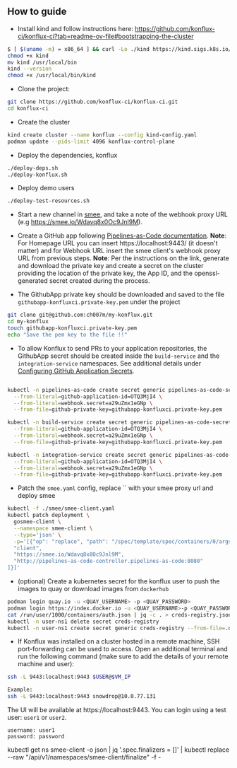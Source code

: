##  How to guide

- Install kind and follow instructions here: https://github.com/konflux-ci/konflux-ci?tab=readme-ov-file#bootstrapping-the-cluster
```bash
$ [ $(uname -m) = x86_64 ] && curl -Lo ./kind https://kind.sigs.k8s.io/dl/v0.24.0/kind-linux-amd64
chmod +x kind
mv kind /usr/local/bin
kind --version
chmod +x /usr/local/bin/kind 
```
- Clone the project:
```bash 
git clone https://github.com/konflux-ci/konflux-ci.git
cd konflux-ci
```
- Create the cluster
```bash 
kind create cluster --name konflux --config kind-config.yaml
podman update --pids-limit 4096 konflux-control-plane
```
- Deploy the dependencies, konflux
```bash 
./deploy-deps.sh
./deploy-konflux.sh
```

- Deploy demo users
```bash 
./deploy-test-resources.sh
```

- Start a new channel in [smee](https://smee.io/), and take a note of the webhook proxy URL (e.g https://smee.io/Wdavq8x0Oc9Jnl9M).
- Create a GitHub app following [Pipelines-as-Code documentation](https://pipelinesascode.com/docs/install/github_apps/#manual-setup).
**Note**: For Homepage URL you can insert https://localhost:9443/ (it doesn't matter) and for Webhook URL insert the smee client's webhook proxy URL from previous steps.
**Note**: Per the instructions on the link, generate and download the private key and create a secret on the cluster providing the location of the private key, the App ID, and the openssl-generated secret created during the process.

- The GithubApp private key should be downloaded and saved to the file `githubapp-konfluxci.private-key.pem` under the project
```bash
git clone git@github.com:ch007m/my-konflux.git
cd my-konflux
touch githubapp-konfluxci.private-key.pem
echo "Save the pem key to the file !!"
```

- To allow Konflux to send PRs to your application repositories, the GithubApp secret should be created inside the `build-service` and the `integration-service` namespaces. See additional details under [Configuring GitHub Application Secrets](https://github.com/konflux-ci/konflux-ci/blob/main/docs/github-secrets.md).
```bash 

kubectl -n pipelines-as-code create secret generic pipelines-as-code-secret \
  --from-literal=github-application-id=OTQ3MjI4 \
  --from-literal=webhook.secret=a29uZmx1eGNp \
  --from-file=github-private-key=githubapp-konfluxci.private-key.pem

kubectl -n build-service create secret generic pipelines-as-code-secret \
  --from-literal=github-application-id=OTQ3MjI4 \
  --from-literal=webhook.secret=a29uZmx1eGNp \
  --from-file=github-private-key=githubapp-konfluxci.private-key.pem

kubectl -n integration-service create secret generic pipelines-as-code-secret \
  --from-literal=github-application-id=OTQ3MjI4 \
  --from-literal=webhook.secret=a29uZmx1eGNp \
  --from-file=github-private-key=githubapp-konfluxci.private-key.pem
```
- Patch the `smee.yaml` config, replace `` with your smee proxy url and deploy smee
```bash
kubectl -f ./smee/smee-client.yaml
kubectl patch deployment \
  gosmee-client \
  --namespace smee-client \
  --type='json' \
  -p='[{"op": "replace", "path": "/spec/template/spec/containers/0/args", "value": [
  "client",
  "https://smee.io/Wdavq8x0Oc9Jnl9M",
  "http://pipelines-as-code-controller.pipelines-as-code:8080"
]}]'
```
- (optional) Create a kubernetes secret for the konflux user to push the images to quay or download images from `dockerhub`
```bash 
podman login quay.io -u <QUAY_USERNAME> -p <QUAY_PASSWORD>
podman login https://index.docker.io -u <QUAY_USERNAME>-p <QUAY_PASSWORD>
cat /run/user/1000/containers/auth.json | jq -c . > creds-registry.json
kubectl -n user-ns1 delete secret creds-registry
kubectl -n user-ns1 create secret generic creds-registry --from-file=.dockerconfigjson=/run/user/1000/containers/auth.json
```
- If Konflux was installed on a cluster hosted in a remote machine, SSH port-forwarding can be used to access. Open an additional terminal and run the following command (make sure to add the details of your remote machine and user):
```bash
ssh -L 9443:localhost:9443 $USER@$VM_IP

Example:
ssh -L 9443:localhost:9443 snowdrop@10.0.77.131
```

The UI will be available at https://localhost:9443. You can login using a test user: `user1` or `user2`.

```text
username: user1
password: password
```

kubectl get ns smee-client -o json | jq '.spec.finalizers = []' | kubectl replace --raw "/api/v1/namespaces/smee-client/finalize" -f -
